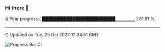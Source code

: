 ### Hi there 👋

⏳ Year progress { ████████████████████████▁▁▁▁▁▁ } 81.51 %

---

⏰ Updated on Tue, 25 Oct 2022 12:34:51 GMT

![Progress Bar CI](https://github.com/liununu/liununu/workflows/Progress%20Bar%20CI/badge.svg)

